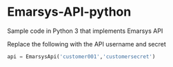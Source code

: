 # Emarsys-API-python
Sample code in Python 3 that implements Emarsys API

Replace the following with the API username and secret
```python
api = EmarsysApi('customer001','customersecret')
```